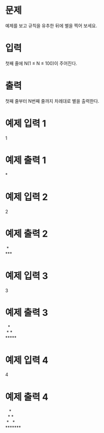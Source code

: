 # 문제
예제를 보고 규칙을 유추한 뒤에 별을 찍어 보세요.

# 입력
첫째 줄에 N(1 ≤ N ≤ 100)이 주어진다.

# 출력
첫째 줄부터 N번째 줄까지 차례대로 별을 출력한다.

# 예제 입력 1 
1
# 예제 출력 1 
\*
# 예제 입력 2 
2
# 예제 출력 2 
&nbsp;\*  
\*\*\*
# 예제 입력 3 
3
# 예제 출력 3 
&nbsp;&nbsp;\*  
&nbsp;\*&nbsp;\*  
\*\*\*\*\*  
# 예제 입력 4 
4  
# 예제 출력 4 
&nbsp;&nbsp;&nbsp;\*  
&nbsp;&nbsp;\*&nbsp;\*  
&nbsp;\*&nbsp;&nbsp;&nbsp;\*  
\*\*\*\*\*\*\*  
